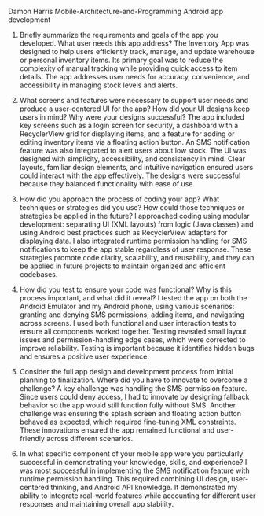 Damon Harris
Mobile-Architecture-and-Programming
Android app development
1. Briefly summarize the requirements and goals of the app you developed. What user needs this app address?
The Inventory App was designed to help users efficiently track, manage, and update warehouse or personal inventory items. Its primary goal was to reduce the complexity of manual tracking while providing quick access to item details. The app addresses user needs for accuracy, convenience, and accessibility in managing stock levels and alerts.
 
2. What screens and features were necessary to support user needs and produce a user-centered UI for the app? How did your UI designs keep users in mind? Why were your designs successful?
The app included key screens such as a login screen for security, a dashboard with a RecyclerView grid for displaying items, and a feature for adding or editing inventory items via a floating action button. An SMS notification feature was also integrated to alert users about low stock. The UI was designed with simplicity, accessibility, and consistency in mind. Clear layouts, familiar design elements, and intuitive navigation ensured users could interact with the app effectively. The designs were successful because they balanced functionality with ease of use.
 
3. How did you approach the process of coding your app? What techniques or strategies did you use? How could those techniques or strategies be applied in the future?
I approached coding using modular development: separating UI (XML layouts) from logic (Java classes) and using Android best practices such as RecyclerView adapters for displaying data. I also integrated runtime permission handling for SMS notifications to keep the app stable regardless of user response. These strategies promote code clarity, scalability, and reusability, and they can be applied in future projects to maintain organized and efficient codebases.
 
4. How did you test to ensure your code was functional? Why is this process important, and what did it reveal?
I tested the app on both the Android Emulator and my Android phone, using various scenarios: granting and denying SMS permissions, adding items, and navigating across screens. I used both functional and user interaction tests to ensure all components worked together. Testing revealed small layout issues and permission-handling edge cases, which were corrected to improve reliability. Testing is important because it identifies hidden bugs and ensures a positive user experience.
 
5. Consider the full app design and development process from initial planning to finalization. Where did you have to innovate to overcome a challenge?
A key challenge was handling the SMS permission feature. Since users could deny access, I had to innovate by designing fallback behavior so the app would still function fully without SMS. Another challenge was ensuring the splash screen and floating action button behaved as expected, which required fine-tuning XML constraints. These innovations ensured the app remained functional and user-friendly across different scenarios.
 
6. In what specific component of your mobile app were you particularly successful in demonstrating your knowledge, skills, and experience?
I was most successful in implementing the SMS notification feature with runtime permission handling. This required combining UI design, user-centered thinking, and Android API knowledge. It demonstrated my ability to integrate real-world features while accounting for different user responses and maintaining overall app stability.



